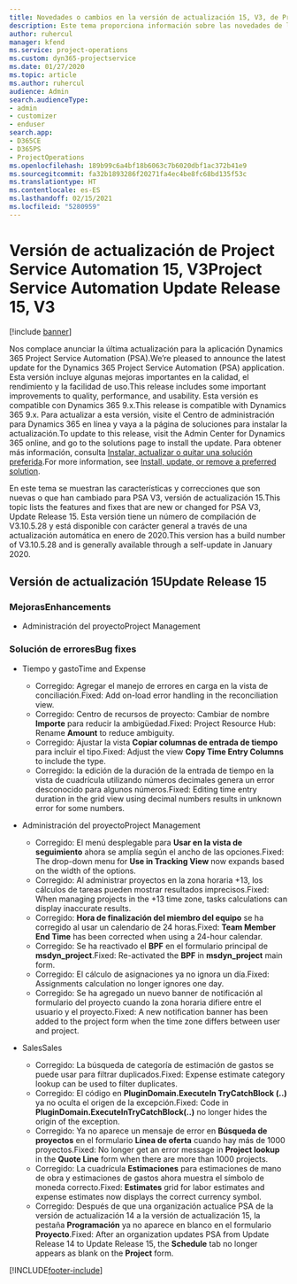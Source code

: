 ```yaml
---
title: Novedades o cambios en la versión de actualización 15, V3, de Project Service Automation
description: Este tema proporciona información sobre las novedades de la versión de actualización 15 de Project Service Automation, V3.
author: ruhercul
manager: kfend
ms.service: project-operations
ms.custom: dyn365-projectservice
ms.date: 01/27/2020
ms.topic: article
ms.author: ruhercul
audience: Admin
search.audienceType:
- admin
- customizer
- enduser
search.app:
- D365CE
- D365PS
- ProjectOperations
ms.openlocfilehash: 189b99c6a4bf18b6063c7b6020dbf1ac372b41e9
ms.sourcegitcommit: fa32b1893286f20271fa4ec4be8fc68bd135f53c
ms.translationtype: HT
ms.contentlocale: es-ES
ms.lasthandoff: 02/15/2021
ms.locfileid: "5280959"
---
```

# <a name="project-service-automation-update-release-15-v3"></a><span data-ttu-id="8f396-103">Versión de actualización de Project Service Automation 15, V3</span><span class="sxs-lookup"><span data-stu-id="8f396-103">Project Service Automation Update Release 15, V3</span></span>

[!include [banner](../includes/psa-now-project-operations.md)]

<span data-ttu-id="8f396-104">Nos complace anunciar la última actualización para la aplicación Dynamics 365 Project Service Automation (PSA).</span><span class="sxs-lookup"><span data-stu-id="8f396-104">We’re pleased to announce the latest update for the Dynamics 365 Project Service Automation (PSA) application.</span></span> <span data-ttu-id="8f396-105">Esta versión incluye algunas mejoras importantes en la calidad, el rendimiento y la facilidad de uso.</span><span class="sxs-lookup"><span data-stu-id="8f396-105">This release includes some important improvements to quality, performance, and usability.</span></span> <span data-ttu-id="8f396-106">Esta versión es compatible con Dynamics 365 9.x.</span><span class="sxs-lookup"><span data-stu-id="8f396-106">This release is compatible with Dynamics 365 9.x.</span></span> <span data-ttu-id="8f396-107">Para actualizar a esta versión, visite el Centro de administración para Dynamics 365 en línea y vaya a la página de soluciones para instalar la actualización.</span><span class="sxs-lookup"><span data-stu-id="8f396-107">To update to this release, visit the Admin Center for Dynamics 365 online, and go to the solutions page to install the update.</span></span> <span data-ttu-id="8f396-108">Para obtener más información, consulta [Instalar, actualizar o quitar una solución preferida](https://docs.microsoft.com/power-platform/admin/install-remove-preferred-solution).</span><span class="sxs-lookup"><span data-stu-id="8f396-108">For more information, see [Install, update, or remove a preferred solution](https://docs.microsoft.com/power-platform/admin/install-remove-preferred-solution).</span></span>

<span data-ttu-id="8f396-109">En este tema se muestran las características y correcciones que son nuevas o que han cambiado para PSA V3, versión de actualización 15.</span><span class="sxs-lookup"><span data-stu-id="8f396-109">This topic lists the features and fixes that are new or changed for PSA V3, Update Release 15.</span></span> <span data-ttu-id="8f396-110">Esta versión tiene un número de compilación de V3.10.5.28 y está disponible con carácter general a través de una actualización automática en enero de 2020.</span><span class="sxs-lookup"><span data-stu-id="8f396-110">This version has a build number of V3.10.5.28 and is generally available through a self-update in January 2020.</span></span>

## <a name="update-release-15"></a><span data-ttu-id="8f396-111">Versión de actualización 15</span><span class="sxs-lookup"><span data-stu-id="8f396-111">Update Release 15</span></span> 

### <a name="enhancements"></a><span data-ttu-id="8f396-112">Mejoras</span><span class="sxs-lookup"><span data-stu-id="8f396-112">Enhancements</span></span>

- <span data-ttu-id="8f396-113">Administración del proyecto</span><span class="sxs-lookup"><span data-stu-id="8f396-113">Project Management</span></span>

### <a name="bug-fixes"></a><span data-ttu-id="8f396-114">Solución de errores</span><span class="sxs-lookup"><span data-stu-id="8f396-114">Bug fixes</span></span>

- <span data-ttu-id="8f396-115">Tiempo y gasto</span><span class="sxs-lookup"><span data-stu-id="8f396-115">Time and Expense</span></span>

  - <span data-ttu-id="8f396-116">Corregido: Agregar el manejo de errores en carga en la vista de conciliación.</span><span class="sxs-lookup"><span data-stu-id="8f396-116">Fixed: Add on-load error handling in the reconciliation view.</span></span>
  - <span data-ttu-id="8f396-117">Corregido: Centro de recursos de proyecto: Cambiar de nombre **Importe** para reducir la ambigüedad.</span><span class="sxs-lookup"><span data-stu-id="8f396-117">Fixed: Project Resource Hub: Rename **Amount** to reduce ambiguity.</span></span>
  - <span data-ttu-id="8f396-118">Corregido: Ajustar la vista **Copiar columnas de entrada de tiempo** para incluir el tipo.</span><span class="sxs-lookup"><span data-stu-id="8f396-118">Fixed: Adjust the view **Copy Time Entry Columns** to include the type.</span></span>
  - <span data-ttu-id="8f396-119">Corregido: la edición de la duración de la entrada de tiempo en la vista de cuadrícula utilizando números decimales genera un error desconocido para algunos números.</span><span class="sxs-lookup"><span data-stu-id="8f396-119">Fixed: Editing time entry duration in the grid view using decimal numbers results in unknown error for some numbers.</span></span>

- <span data-ttu-id="8f396-120">Administración del proyecto</span><span class="sxs-lookup"><span data-stu-id="8f396-120">Project Management</span></span>

  - <span data-ttu-id="8f396-121">Corregido: El menú desplegable para **Usar en la vista de seguimiento** ahora se amplía según el ancho de las opciones.</span><span class="sxs-lookup"><span data-stu-id="8f396-121">Fixed: The drop-down menu for **Use in Tracking View** now expands based on the width of the options.</span></span>
  - <span data-ttu-id="8f396-122">Corregido: Al administrar proyectos en la zona horaria +13, los cálculos de tareas pueden mostrar resultados imprecisos.</span><span class="sxs-lookup"><span data-stu-id="8f396-122">Fixed: When managing projects in the +13 time zone, tasks calculations can display inaccurate results.</span></span>
  - <span data-ttu-id="8f396-123">Corregido: **Hora de finalización del miembro del equipo** se ha corregido al usar un calendario de 24 horas.</span><span class="sxs-lookup"><span data-stu-id="8f396-123">Fixed: **Team Member End Time** has been corrected when using a 24-hour calendar.</span></span>
  - <span data-ttu-id="8f396-124">Corregido: Se ha reactivado el **BPF** en el formulario principal de **msdyn_project**.</span><span class="sxs-lookup"><span data-stu-id="8f396-124">Fixed: Re-activated the **BPF** in **msdyn_project** main form.</span></span>
  - <span data-ttu-id="8f396-125">Corregido: El cálculo de asignaciones ya no ignora un día.</span><span class="sxs-lookup"><span data-stu-id="8f396-125">Fixed: Assignments calculation no longer ignores one day.</span></span>
  - <span data-ttu-id="8f396-126">Corregido: Se ha agregado un nuevo banner de notificación al formulario del proyecto cuando la zona horaria difiere entre el usuario y el proyecto.</span><span class="sxs-lookup"><span data-stu-id="8f396-126">Fixed: A new notification banner has been added to the project form when the time zone differs between user and project.</span></span>

- <span data-ttu-id="8f396-127">Sales</span><span class="sxs-lookup"><span data-stu-id="8f396-127">Sales</span></span>

  - <span data-ttu-id="8f396-128">Corregido: La búsqueda de categoría de estimación de gastos se puede usar para filtrar duplicados.</span><span class="sxs-lookup"><span data-stu-id="8f396-128">Fixed: Expense estimate category lookup can be used to filter duplicates.</span></span>
  - <span data-ttu-id="8f396-129">Corregido: El código en **PluginDomain.ExecuteIn TryCatchBlock (..)** ya no oculta el origen de la excepción.</span><span class="sxs-lookup"><span data-stu-id="8f396-129">Fixed: Code in **PluginDomain.ExecuteInTryCatchBlock(..)** no longer hides the origin of the exception.</span></span>
  - <span data-ttu-id="8f396-130">Corregido: Ya no aparece un mensaje de error en **Búsqueda de proyectos** en el formulario **Línea de oferta** cuando hay más de 1000 proyectos.</span><span class="sxs-lookup"><span data-stu-id="8f396-130">Fixed: No longer get an error message in **Project lookup** in the **Quote Line** form when there are more than 1000 projects.</span></span>
  - <span data-ttu-id="8f396-131">Corregido: La cuadrícula **Estimaciones** para estimaciones de mano de obra y estimaciones de gastos ahora muestra el símbolo de moneda correcto.</span><span class="sxs-lookup"><span data-stu-id="8f396-131">Fixed: **Estimates** grid for labor estimates and expense estimates now displays the correct currency symbol.</span></span>
  - <span data-ttu-id="8f396-132">Corregido: Después de que una organización actualice PSA de la versión de actualización 14 a la versión de actualización 15, la pestaña **Programación** ya no aparece en blanco en el formulario **Proyecto**.</span><span class="sxs-lookup"><span data-stu-id="8f396-132">Fixed: After an organization updates PSA from Update Release 14 to Update Release 15, the **Schedule** tab no longer appears as blank on the **Project** form.</span></span>


[!INCLUDE[footer-include](../includes/footer-banner.md)]